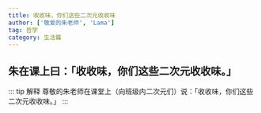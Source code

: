 ```yaml
---
title: 收收味，你们这些二次元收收味
author: ['敬爱的朱老师', 'Lama']
tag: 哲学
category: 生活篇
---
```

## 朱在课上曰：「收收味，你们这些二次元收收味。」

::: tip 解释
尊敬的朱老师在课堂上（向班级内二次元们）说：「收收味，你们这些二次元收收味。」
:::
